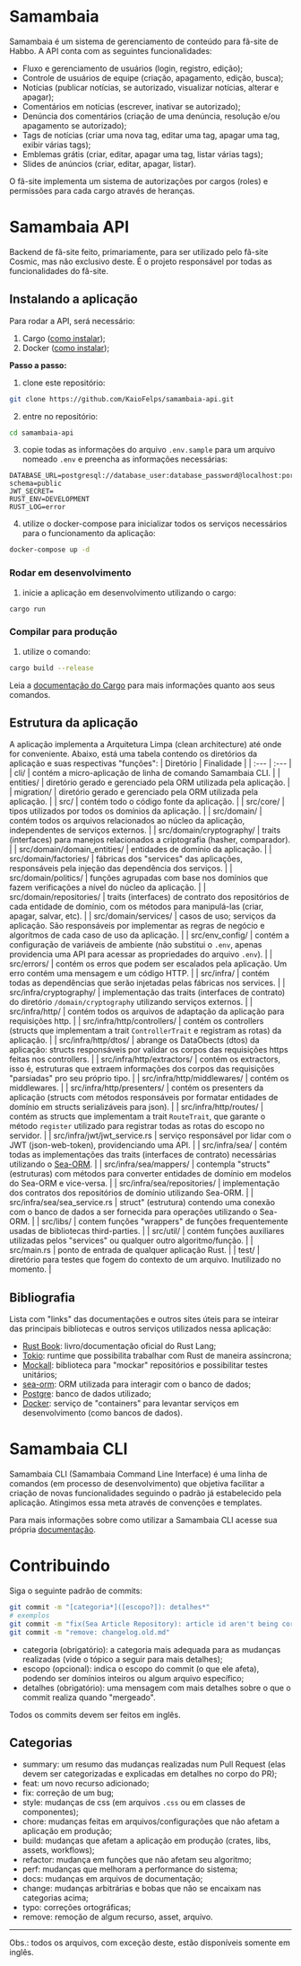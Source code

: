 # Samambaia
Samambaia é um sistema de gerenciamento de conteúdo para fã-site de Habbo. A API conta com as seguintes funcionalidades:
- Fluxo e gerenciamento de usuários (login, registro, edição);
- Controle de usuários de equipe (criação, apagamento, edição, busca);
- Notícias (publicar notícias, se autorizado, visualizar notícias, alterar e apagar);
- Comentários em notícias (escrever, inativar se autorizado);
- Denúncia dos comentários (criação de uma denúncia, resolução e/ou apagamento se autorizado);
- Tags de notícias (criar uma nova tag, editar uma tag, apagar uma tag, exibir várias tags);
- Emblemas grátis (criar, editar, apagar uma tag, listar várias tags);
- Slides de anúncios (criar, editar, apagar, listar).

O fã-site implementa um sistema de autorizações por cargos (roles) e permissões para cada cargo através de heranças.

# Samambaia API
Backend de fã-site feito, primariamente, para ser utilizado pelo fã-site Cosmic, mas não exclusivo deste. É o projeto responsável por todas as funcionalidades do fã-site.

## Instalando a aplicação
Para rodar a API, será necessário:
1. Cargo ([como instalar](https://www.rust-lang.org/tools/install));
2. Docker ([como instalar](https://docs.docker.com/get-docker/));

**Passo a passo:**
1. clone este repositório:
```bash
git clone https://github.com/KaioFelps/samambaia-api.git
```
2. entre no repositório:
```bash
cd samambaia-api
```
3. copie todas as informações do arquivo `.env.sample` para um arquivo nomeado `.env` e preencha as informações necessárias:
```dotenv
DATABASE_URL=postgresql://database_user:database_password@localhost:port/database_name?schema=public
JWT_SECRET=
RUST_ENV=DEVELOPMENT
RUST_LOG=error
```
4. utilize o docker-compose para inicializar todos os serviços necessários para o funcionamento da aplicação:
```bash
docker-compose up -d
```

### Rodar em desenvolvimento
1. inicie a aplicação em desenvolvimento utilizando o cargo:
```bash
cargo run
```

### Compilar para produção
1. utilize o comando:
```bash
cargo build --release
```

Leia a [documentação do Cargo](https://doc.rust-lang.org/book/ch01-03-hello-cargo.html#:~:text=Cargo%20is%20Rust's%20build%20system,on%2C%20and%20building%20those%20libraries.) para mais informações quanto aos seus comandos.

## Estrutura da aplicação
A aplicação implementa a Arquitetura Limpa (clean architecture) até onde for conveniente. Abaixo, está uma tabela contendo os diretórios da aplicação e suas respectivas "funções":
| Diretório | Finalidade |
| :---  | :---      |
| cli/  | contém a micro-aplicação de linha de comando Samambaia CLI. |
| entities/ | diretório gerado e gerenciado pela ORM utilizada pela aplicação. |
| migration/    | diretório gerado e gerenciado pela ORM utilizada pela aplicação. |
| src/  | contém todo o código fonte da aplicação. |
| src/core/ | tipos utilizados por todos os domínios da aplicação. |
| src/domain/   | contém todos os arquivos relacionados ao núcleo da aplicação, independentes de serviços externos. |
| src/domain/cryptography/ | traits (interfaces) para manejos relacionados a criptografia (hasher, comparador). |
| src/domain/domain_entities/  | entidades de domínio da aplicação. |
| src/domain/factories/    | fábricas dos "services" das aplicações, responsáveis pela injeção das dependência dos serviços. |
| src/domain/politics/     | funções agrupadas com base nos domínios que fazem verificações a nível do núcleo da aplicação. |
| src/domain/repositories/ | traits (interfaces) de contrato dos repositórios de cada entidade de domínio, com os métodos para manipulá-las (criar, apagar, salvar, etc). |
| src/domain/services/ | casos de uso; serviços da aplicação. São responsáveis por implementar as regras de negócio e algorítmos de cada caso de uso da aplicação. |
| src/env_config/   | contém a configuração de variáveis de ambiente (não substitui o `.env`, apenas providencia uma API para acessar as propriedades do arquivo `.env`). |
| src/errors/   | contém os erros que podem ser escalados pela aplicação. Um erro contém uma mensagem e um código HTTP. |
| src/infra/    | contém todas as dependências que serão injetadas pelas fábricas nos services. |
| src/infra/cryptography/ | implementação das traits (interfaces de contrato) do diretório `/domain/cryptography` utilizando serviços externos. |
| src/infra/http/   | contém todos os arquivos de adaptação da aplicação para requisições http. |
| src/infra/http/controllers/   | contém os controllers (structs que implementam a trait `ControllerTrait` e registram as rotas) da aplicação.  |
| src/infra/http/dtos/  | abrange os DataObects (dtos) da aplicação: structs responsáveis por validar os corpos das requisições https feitas nos controllers.   |
| src/infra/http/extractors/    | contém os extractors, isso é, estruturas que extraem informações dos corpos das requisições "parsiadas" pro seu próprio tipo. |
| src/infra/http/middlewares/   | contém os middlewares. |
| src/infra/http/presenters/    | contém os presenters da aplicação (structs com métodos responsáveis por formatar entidades de domínio em structs serializáveis para json).    |
| src/infra/http/routes/        | contém as structs que implementam a trait `RouteTrait`, que garante o método `register` utilizado para registrar todas as rotas do escopo no servidor.    |
| src/infra/jwt/jwt_service.rs    | serviço responsável por lidar com o JWT (json-web-token), providenciando uma API.   |
| src/infra/sea/  | contém todas as implementações das traits (interfaces de contrato) necessárias utilizando o [Sea-ORM](https://github.com/SeaQL/sea-orm).    |
| src/infra/sea/mappers/  | contempla "structs" (estruturas) com métodos para converter entidades de domínio em modelos do Sea-ORM e vice-versa.    |
| src/infra/sea/repositories/ | implementação dos contratos dos repositórios de domínio utilizando Sea-ORM. |
| src/infra/sea/sea_service.rs    | struct" (estrutura) contendo uma conexão com o banco de dados a ser fornecida para operações utilizando o Sea-ORM.  |
| src/libs/ | contem funções "wrappers" de funções frequentemente usadas de bibliotecas third-parties.  |
| src/util/ | contém funções auxiliares utilizadas pelos "services" ou qualquer outro algoritmo/função. |
| src/main.rs   | ponto de entrada de qualquer aplicação Rust. |
| test/ | diretório para testes que fogem do contexto de um arquivo. Inutilizado no momento. |

## Bibliografia
Lista com "links" das documentações e outros sites úteis para se inteirar das principais bibliotecas e outros serviços utilizados nessa aplicação:
- [Rust Book](https://doc.rust-lang.org/book/): livro/documentação oficial do Rust Lang;
- [Tokio](https://tokio.rs/): runtime que possibilita trabalhar com Rust de maneira assíncrona;
- [Mockall](https://crates.io/crates/mockall): biblioteca para "mockar" repositórios e possibilitar testes unitários;
- [sea-orm](https://github.com/SeaQL/sea-orm): ORM utilizada para interagir com o banco de dados;
- [Postgre](https://www.postgresql.org/): banco de dados utilizado;
- [Docker](https://docs.docker.com/get-docker/): serviço de "containers" para levantar serviços em desenvolvimento (como bancos de dados).

# Samambaia CLI
Samambaia CLI (Samambaia Command Line Interface) é uma linha de comandos (em processo de desenvolvimento) que objetiva facilitar a criação de novas funcionalidades seguindo o padrão já estabelecido pela aplicação. Atingimos essa meta através de convenções e templates.

Para mais informações sobre como utilizar a Samambaia CLI acesse sua própria [documentação](cli/readme.md).

# Contribuindo
Siga o seguinte padrão de commits:
```bash
git commit -m "[categoria*]([escopo?]): detalhes*"
# exemplos
git commit -m "fix(Sea Article Repository): article id aren't being correctly serialized"
git commit -m "remove: changelog.old.md"
```

- categoria (obrigatório): a categoria mais adequada para as mudanças realizadas (vide o tópico a seguir para mais detalhes);
- escopo (opcional): indica o escopo do commit (o que ele afeta), podendo ser domínios inteiros ou algum arquivo específico;
- detalhes (obrigatório): uma mensagem com mais detalhes sobre o que o commit realiza quando "mergeado".

Todos os commits devem ser feitos em inglês.

## Categorias
- summary: um resumo das mudanças realizadas num Pull Request (elas devem ser categorizadas e explicadas em detalhes no corpo
    do PR);
- feat: um novo recurso adicionado;
- fix: correção de um bug;
- style: mudanças de css (em arquivos `.css` ou em classes de componentes);
- chore: mudanças feitas em arquivos/configurações que não afetam a aplicação em produção;
- build: mudanças que afetam a aplicação em produção (crates, libs, assets, workflows);
- refactor: mudança em funções que não afetam seu algoritmo;
- perf: mudanças que melhoram a performance do sistema;
- docs: mudanças em arquivos de documentação;
- change: mudanças arbitrárias e bobas que não se encaixam nas categorias acima;
- typo: correções ortográficas;
- remove: remoção de algum recurso, asset, arquivo.

---

Obs.: todos os arquivos, com exceção deste, estão disponíveis somente em inglês.